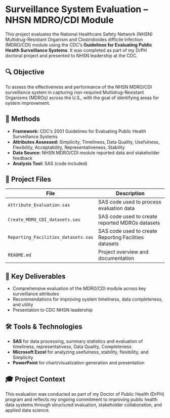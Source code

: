 # Surveillance System Evaluation – NHSN MDRO/CDI Module

This project evaluates the National Healthcare Safety Network (NHSN) Multidrug-Resistant Organism and Clostridioides difficile Infection (MDRO/CDI) module 
using the CDC’s **Guidelines for Evaluating Public Health Surveillance Systems**. It was completed as part of my DrPH doctoral project and presented to NHSN leadership at the CDC.

## 🔍 Objective

To assess the effectiveness and performance of the NHSN MDRO/CDI surveillance system in capturing non-required Multidrug-Resistant Organisms (MDROs) across the U.S., 
with the goal of identifying areas for system improvement.

## 🧪 Methods

- **Framework:** CDC’s 2001 Guidelines for Evaluating Public Health Surveillance Systems
- **Attributes Assessed:** Simplicity, Timeliness, Data Quality, Usefulness, Flexibility, Acceptability, Representativeness, Stability
- **Data Source:** NHSN MDRO/CDI module reported data and stakeholder feedback
- **Analysis Tool:** SAS (code included)

## 📂 Project Files

| File | Description |
|------|-------------|
| `Attribute_Evaluation.sas` | SAS code used to process evaluation data |
| `Create_MDRO_CDI_datasets.sas` | SAS code used to create reported MDROs datasets |
| `Reporting_Facilities_datasets.sas` | SAS code used to create Reporting Facilities datasets |
| `README.md` | Project overview and documentation |

## 🧾 Key Deliverables

- Comprehensive evaluation of the MDRO/CDI module across key surveillance attributes
- Recommendations for improving system timeliness, data completeness, and utility
- Presentation to CDC NHSN leadership

## 🛠️ Tools & Technologies

- **SAS** for data processing, summary statistics and evaluation of timeliness, representativess, Data Quality, Completeness
- **Microsoft Excel** for analyzing usefulness, stability, flexibility, and Simplicity
- **PowerPoint** for chart/visualization generation and presentation

## 🎓 Project Context

This evaluation was conducted as part of my Doctor of Public Health (DrPH) program and reflects my ongoing commitment to improving public health data systems 
through structured evaluation, stakeholder collaboration, and applied data science.

